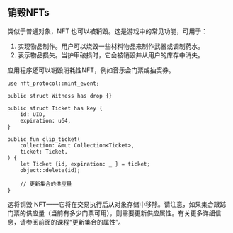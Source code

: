 ## 销毁NFTs

类似于普通对象，NFT 也可以被销毁。这是游戏中的常见功能，可用于：

1. 实现物品制作。用户可以烧毁一些材料物品来制作武器或调制药水。
2. 表示物品损失。当护甲破损时，它会被销毁并从用户的库存中消失。

应用程序还可以销毁消耗性NFT，例如音乐会门票或抽奖券。

```move
use nft_protocol::mint_event;

public struct Witness has drop {}

public struct Ticket has key {
    id: UID,
    expiration: u64,
}

public fun clip_ticket(
    collection: &mut Collection<Ticket>,
    ticket: Ticket,
) {
    let Ticket {id, expiration: _ } = ticket;
    object::delete(id);
    
    // 更新集合的供应量
}
```
这将销毁 NFT——它将在交易执行后从对象存储中移除。请注意，如果集合跟踪门票的供应量（当前有多少门票可用），则需要更新供应属性。有关更多详细信息，请参阅前面的课程“更新集合的属性”。